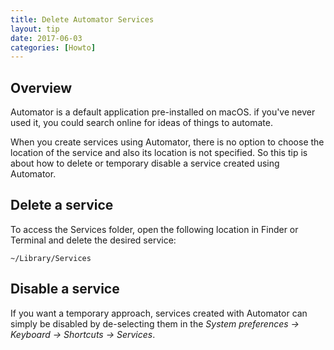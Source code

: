 ```yaml
---
title: Delete Automator Services
layout: tip
date: 2017-06-03
categories: [Howto]
---
```


## Overview

Automator is a default application pre-installed on macOS. if you've never used it, you could search online for ideas of things to automate. 

When you create services using Automator, there is no option to choose the location of the service and also its location is not specified. So this tip is about how to delete or temporary disable a service created using Automator.

## Delete a service

To access the Services folder, open the following location in Finder or Terminal and delete the desired service:
```
~/Library/Services
```

## Disable a service

If you want a temporary approach, services created with Automator can simply be disabled by de-selecting them in the _System preferences → Keyboard → Shortcuts → Services_.
